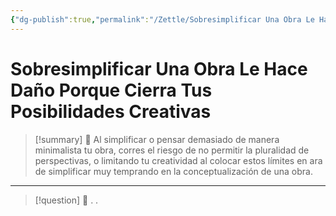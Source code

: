 ```yaml
---
{"dg-publish":true,"permalink":"/Zettle/Sobresimplificar Una Obra Le Hace Daño Porque Cierra Tus Posibilidades Creativas/","title":"Sobresimplificar Una Obra Le Hace Daño Porque Cierra Tus Posibilidades Creativas","tags":["ZeType/Idea"],"created":"2023-09-14T21:44:53.124-05:00","updated":"2023-09-25T12:37:13.288-05:00"}
---
```



# Sobresimplificar Una Obra Le Hace Daño Porque Cierra Tus Posibilidades Creativas

> [!summary] 🧠
> Al simplificar o pensar demasiado de manera minimalista tu obra, corres el riesgo de no permitir la pluralidad de perspectivas, o limitando tu creatividad al colocar estos límites en ara de simplificar muy temprando en la conceptualización de una obra.

- - - 
> [!question] 🔗
> .
> .
